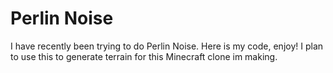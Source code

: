 # Perlin Noise

I have recently been trying to do Perlin Noise. Here is my code, enjoy! I plan to use this to generate terrain for this Minecraft clone im making.
